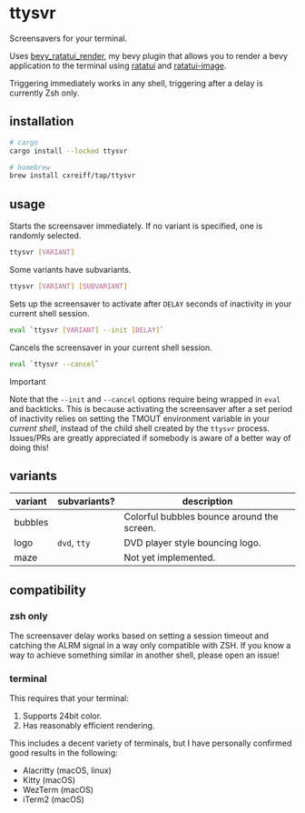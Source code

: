# ttysvr

Screensavers for your terminal.

Uses [bevy_ratatui_render](https://github.com/cxreiff/bevy_ratatui_render), my
bevy plugin that allows you to render a bevy application to the terminal using
[ratatui](https://github.com/ratatui-org/ratatui) and
[ratatui-image](https://github.com/benjajaja/ratatui-image).

Triggering immediately works in any shell, triggering after a delay is currently Zsh only.

## installation

```sh
# cargo
cargo install --locked ttysvr
```
```sh
# homebrew
brew install cxreiff/tap/ttysvr
```

## usage

Starts the screensaver immediately. If no variant is specified, one is randomly selected.
```sh
ttysvr [VARIANT]
```

Some variants have subvariants.

```sh
ttysvr [VARIANT] [SUBVARIANT]
```

Sets up the screensaver to activate after `DELAY` seconds of inactivity in your current shell session.
```sh
eval `ttysvr [VARIANT] --init [DELAY]`
```

Cancels the screensaver in your current shell session.
```sh
eval `ttysvr --cancel`
```

> [!IMPORTANT]
> Note that the `--init` and `--cancel` options require being wrapped in `eval` and backticks.
> This is because activating the screensaver after a set period of inactivity relies on setting
> the TMOUT environment variable in your _current shell_, instead of the child shell created by
> the `ttysvr` process. Issues/PRs are greatly appreciated if somebody is aware of a better way
> of doing this!

## variants

| variant | subvariants? | description                                |
|---------|--------------|--------------------------------------------|
| bubbles |              | Colorful bubbles bounce around the screen. |
| logo    | `dvd`, `tty` | DVD player style bouncing logo.            |
| maze    |              | Not yet implemented.                       |

## compatibility

### zsh only

The screensaver delay works based on setting a session timeout and catching the
ALRM signal in a way only compatible with ZSH. If you know a way to achieve something
similar in another shell, please open an issue!

### terminal

This requires that your terminal:

1. Supports 24bit color.
2. Has reasonably efficient rendering.

This includes a decent variety of terminals, but I have personally confirmed good results in the following:

- Alacritty (macOS, linux)
- Kitty (macOS)
- WezTerm (macOS)
- iTerm2 (macOS)

